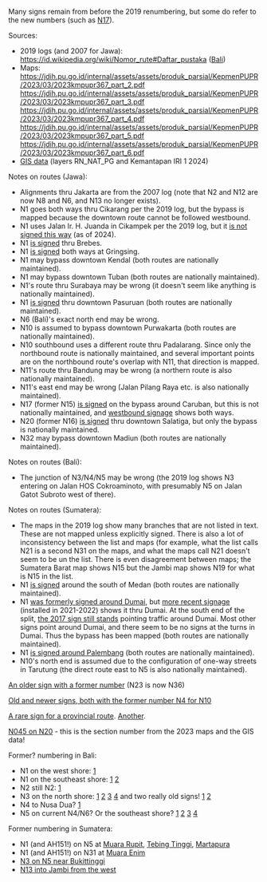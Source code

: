 Many signs remain from before the 2019 renumbering, but some do refer to the new numbers (such as [N17](https://www.google.com/maps/@-7.5656429,112.7176402,3a,15.1y,308.07h,103.54t/data=!3m7!1e1!3m5!1sWH9VR0mXoZOmjCiGvj9HGA!2e0!6shttps:%2F%2Fstreetviewpixels-pa.googleapis.com%2Fv1%2Fthumbnail%3Fcb_client%3Dmaps_sv.tactile%26w%3D900%26h%3D600%26pitch%3D-13.54119175818687%26panoid%3DWH9VR0mXoZOmjCiGvj9HGA%26yaw%3D308.0668457968097!7i16384!8i8192?entry=ttu&g_ep=EgoyMDI1MDIwNC4wIKXMDSoASAFQAw%3D%3D)).

Sources:
* 2019 logs (and 2007 for Jawa): https://id.wikipedia.org/wiki/Nomor_rute#Daftar_pustaka ([Bali](https://web.archive.org/web/20190711031703/http://jdih.dephub.go.id/assets/uudocs/kepEI/2019/KP.2073_.AJ_.001_.DRJD_.2019_.pdf))
* Maps: https://jdih.pu.go.id/internal/assets/assets/produk_parsial/KepmenPUPR/2023/03/2023kmpupr367_part_2.pdf https://jdih.pu.go.id/internal/assets/assets/produk_parsial/KepmenPUPR/2023/03/2023kmpupr367_part_3.pdf https://jdih.pu.go.id/internal/assets/assets/produk_parsial/KepmenPUPR/2023/03/2023kmpupr367_part_4.pdf https://jdih.pu.go.id/internal/assets/assets/produk_parsial/KepmenPUPR/2023/03/2023kmpupr367_part_5.pdf https://jdih.pu.go.id/internal/assets/assets/produk_parsial/KepmenPUPR/2023/03/2023kmpupr367_part_6.pdf
* [GIS data](https://gisportal.binamarga.pu.go.id/portal/apps/mapviewer/index.html) (layers RN_NAT_PG and Kemantapan IRI 1 2024)

Notes on routes (Jawa):
* Alignments thru Jakarta are from the 2007 log (note that N2 and N12 are now N8 and N6, and N13 no longer exists).
* N1 goes both ways thru Cikarang per the 2019 log, but the bypass is mapped because the downtown route cannot be followed westbound.
* N1 uses Jalan Ir. H. Juanda in Cikampek per the 2019 log, but it [is not signed this way](https://www.google.com/maps/@-6.4082123,107.4866307,3a,15.9y,224.13h,108.12t/data=!3m7!1e1!3m5!1smqhkoSGpDe1vCAg7M9-hjw!2e0!6shttps:%2F%2Fstreetviewpixels-pa.googleapis.com%2Fv1%2Fthumbnail%3Fcb_client%3Dmaps_sv.tactile%26w%3D900%26h%3D600%26pitch%3D-18.122681498273593%26panoid%3DmqhkoSGpDe1vCAg7M9-hjw%26yaw%3D224.13487536007761!7i16384!8i8192?entry=ttu&g_ep=EgoyMDI1MDEyOS4xIKXMDSoASAFQAw%3D%3D) (as of 2024).
* N1 [is signed](https://www.google.com/maps/@-6.868952,109.1331469,3a,15y,163.72h,112.26t/data=!3m7!1e1!3m5!1szHAwvE4zCeSrZ886Zn7b5A!2e0!6shttps:%2F%2Fstreetviewpixels-pa.googleapis.com%2Fv1%2Fthumbnail%3Fcb_client%3Dmaps_sv.tactile%26w%3D900%26h%3D600%26pitch%3D-22.26153780862073%26panoid%3DzHAwvE4zCeSrZ886Zn7b5A%26yaw%3D163.7169222164349!7i16384!8i8192?entry=ttu&g_ep=EgoyMDI1MDEyOS4xIKXMDSoASAFQAw%3D%3D) thru Brebes.
* N1 [is signed](https://www.google.com/maps/@-6.9780468,109.9918796,3a,17.6y,77.41h,103.14t/data=!3m7!1e1!3m5!1su2P5dIJx5nSbd6uHWLnlsg!2e0!6shttps:%2F%2Fstreetviewpixels-pa.googleapis.com%2Fv1%2Fthumbnail%3Fcb_client%3Dmaps_sv.tactile%26w%3D900%26h%3D600%26pitch%3D-13.141182713610362%26panoid%3Du2P5dIJx5nSbd6uHWLnlsg%26yaw%3D77.41165476790573!7i16384!8i8192?entry=ttu&g_ep=EgoyMDI1MDEyOS4xIKXMDSoASAFQAw%3D%3D) both ways at Gringsing.
* N1 may bypass downtown Kendal (both routes are nationally maintained).
* N1 may bypass downtown Tuban (both routes are nationally maintained).
* N1's route thru Surabaya may be wrong (it doesn't seem like anything is nationally maintained).
* N1 [is signed](https://www.google.com/maps/@-7.6300002,112.8776031,3a,15y,71.6h,106.45t/data=!3m7!1e1!3m5!1s-ZpH_gNpUKTi4vtzGrEcXQ!2e0!6shttps:%2F%2Fstreetviewpixels-pa.googleapis.com%2Fv1%2Fthumbnail%3Fcb_client%3Dmaps_sv.tactile%26w%3D900%26h%3D600%26pitch%3D-16.45487937907302%26panoid%3D-ZpH_gNpUKTi4vtzGrEcXQ%26yaw%3D71.59821935126112!7i16384!8i8192?entry=ttu&g_ep=EgoyMDI1MDEyOS4xIKXMDSoASAFQAw%3D%3D) thru downtown Pasuruan (both routes are nationally maintained).
* N6 (Bali)'s exact north end may be wrong.
* N10 is assumed to bypass downtown Purwakarta (both routes are nationally maintained).
* N10 southbound uses a different route thru Padalarang. Since only the northbound route is nationally maintained, and several important points are on the northbound route's overlap with N11, that direction is mapped.
* N11's route thru Bandung may be wrong (a northern route is also nationally maintained).
* N11's east end may be wrong (Jalan Pilang Raya etc. is also nationally maintained).
* N17 (former N15) [is signed](https://www.google.com/maps/@-7.5395072,111.6573848,3a,15.4y,78.72h,111.56t/data=!3m7!1e1!3m5!1saJ7v2p5Cm163J3VhA2hQFg!2e0!6shttps:%2F%2Fstreetviewpixels-pa.googleapis.com%2Fv1%2Fthumbnail%3Fcb_client%3Dmaps_sv.tactile%26w%3D900%26h%3D600%26pitch%3D-21.55967273357325%26panoid%3DaJ7v2p5Cm163J3VhA2hQFg%26yaw%3D78.71668414855586!7i16384!8i8192?entry=ttu&g_ep=EgoyMDI1MDIwNS4xIKXMDSoASAFQAw%3D%3D) on the bypass around Caruban, but this is not nationally maintained, and [westbound signage](https://www.google.com/maps/@-7.5509522,111.6916342,3a,15y,273.34h,103.06t/data=!3m7!1e1!3m5!1sRVRJjIraQFBfPY8XVK4Uww!2e0!6shttps:%2F%2Fstreetviewpixels-pa.googleapis.com%2Fv1%2Fthumbnail%3Fcb_client%3Dmaps_sv.tactile%26w%3D900%26h%3D600%26pitch%3D-13.064407396484683%26panoid%3DRVRJjIraQFBfPY8XVK4Uww%26yaw%3D273.3404755204108!7i16384!8i8192?entry=ttu&g_ep=EgoyMDI1MDIwNS4xIKXMDSoASAFQAw%3D%3D) shows both ways.
* N20 (former N16) [is signed](https://www.google.com/maps/@-7.2942781,110.4738437,3a,15y,70.34h,106.58t/data=!3m7!1e1!3m5!1spzdDCSMXehK8sWhntJnYeQ!2e0!6shttps:%2F%2Fstreetviewpixels-pa.googleapis.com%2Fv1%2Fthumbnail%3Fcb_client%3Dmaps_sv.tactile%26w%3D900%26h%3D600%26pitch%3D-16.57539628642948%26panoid%3DpzdDCSMXehK8sWhntJnYeQ%26yaw%3D70.34123781844256!7i16384!8i8192?entry=ttu&g_ep=EgoyMDI1MDIwOS4wIKXMDSoASAFQAw%3D%3D) thru downtown Salatiga, but only the bypass is nationally maintained.
* N32 may bypass downtown Madiun (both routes are nationally maintained).

Notes on routes (Bali):
* The junction of N3/N4/N5 may be wrong (the 2019 log shows N3 entering on Jalan HOS Cokroaminoto, with presumably N5 on Jalan Gatot Subroto west of there).

Notes on routes (Sumatera):
* The maps in the 2019 log show many branches that are not listed in text. These are not mapped unless explicitly signed. There is also a lot of inconsistency between the list and maps (for example, what the list calls N21 is a second N31 on the maps, and what the maps call N21 doesn't seem to be un the list. There is even disagreement between maps; the Sumatera Barat map shows N15 but the Jambi map shows N19 for what is N15 in the list.
* N1 [is signed](https://www.google.com/maps/@3.5560914,98.8844694,3a,15y,198.52h,109.06t/data=!3m7!1e1!3m5!1ssRGnpzDKlSzhtMcRLoM8gw!2e0!6shttps:%2F%2Fstreetviewpixels-pa.googleapis.com%2Fv1%2Fthumbnail%3Fcb_client%3Dmaps_sv.tactile%26w%3D900%26h%3D600%26pitch%3D-19.056029064033268%26panoid%3DsRGnpzDKlSzhtMcRLoM8gw%26yaw%3D198.52126412743348!7i16384!8i8192?entry=ttu&g_ep=EgoyMDI1MDIxNy4wIKXMDSoASAFQAw%3D%3D) around the south of Medan (both routes are nationally maintained).
* N1 [was formerly signed around Dumai](https://www.google.com/maps/@1.5495905,101.1765563,3a,15.4y,100.67h,101.3t/data=!3m8!1e1!3m6!1sVKJ6egSo0l6gQ_dIsvHyBg!2e0!5s20171201T000000!6shttps:%2F%2Fstreetviewpixels-pa.googleapis.com%2Fv1%2Fthumbnail%3Fcb_client%3Dmaps_sv.tactile%26w%3D900%26h%3D600%26pitch%3D-11.299847380845279%26panoid%3DVKJ6egSo0l6gQ_dIsvHyBg%26yaw%3D100.66982186520472!7i13312!8i6656?entry=ttu&g_ep=EgoyMDI1MDIxNy4wIKXMDSoASAFQAw%3D%3D), but [more recent signage](https://www.google.com/maps/@1.5495939,101.1765637,3a,15.9y,99.37h,104.49t/data=!3m7!1e1!3m5!1sxJ7OPWZITiP_bHQkwiesjA!2e0!6shttps:%2F%2Fstreetviewpixels-pa.googleapis.com%2Fv1%2Fthumbnail%3Fcb_client%3Dmaps_sv.tactile%26w%3D900%26h%3D600%26pitch%3D-14.490939953450948%26panoid%3DxJ7OPWZITiP_bHQkwiesjA%26yaw%3D99.37267270289634!7i16384!8i8192?entry=ttu&g_ep=EgoyMDI1MDIxNy4wIKXMDSoASAFQAw%3D%3D) (installed in 2021-2022) shows it thru Dumai. At the south end of the split, [the 2017 sign still stands](https://www.google.com/maps/@1.4285771,101.1751276,3a,15y,9.16h,97.88t/data=!3m8!1e1!3m6!1s1kghRJOKYo57EqzKAv5Akg!2e0!5s20230801T000000!6shttps:%2F%2Fstreetviewpixels-pa.googleapis.com%2Fv1%2Fthumbnail%3Fcb_client%3Dmaps_sv.tactile%26w%3D900%26h%3D600%26pitch%3D-7.878063426365401%26panoid%3D1kghRJOKYo57EqzKAv5Akg%26yaw%3D9.15822917022038!7i16384!8i8192?entry=ttu&g_ep=EgoyMDI1MDIxNy4wIKXMDSoASAFQAw%3D%3D) pointing traffic around Dumai. Most other signs point around Dumai, and there seem to be no signs at the turns in Dumai. Thus the bypass has been mapped (both routes are nationally maintained).
* N1 [is signed around Palembang](https://www.google.com/maps/@-2.9901824,104.7190842,3a,18.1y,328.09h,108.29t/data=!3m7!1e1!3m5!1s3bmEp4A_5Fc9aN5q-FkWog!2e0!6shttps:%2F%2Fstreetviewpixels-pa.googleapis.com%2Fv1%2Fthumbnail%3Fcb_client%3Dmaps_sv.tactile%26w%3D900%26h%3D600%26pitch%3D-18.289216122226577%26panoid%3D3bmEp4A_5Fc9aN5q-FkWog%26yaw%3D328.09399985818754!7i16384!8i8192?entry=ttu&g_ep=EgoyMDI1MDIxMi4wIKXMDSoASAFQAw%3D%3D) (both routes are nationally maintained).
* N10's north end is assumed due to the configuration of one-way streets in Tarutung (the direct route east to N5 is also nationally maintained).

[An older sign with a former number](https://www.google.com/maps/@-7.5471163,112.697656,3a,15y,162.87h,110.87t/data=!3m7!1e1!3m5!1soeokgu3zIpQD4g8XgN3Y6A!2e0!6shttps:%2F%2Fstreetviewpixels-pa.googleapis.com%2Fv1%2Fthumbnail%3Fcb_client%3Dmaps_sv.tactile%26w%3D900%26h%3D600%26pitch%3D-20.86534095150739%26panoid%3Doeokgu3zIpQD4g8XgN3Y6A%26yaw%3D162.87409280218978!7i16384!8i8192?entry=ttu&g_ep=EgoyMDI1MDEyOS4xIKXMDSoASAFQAw%3D%3D) (N23 is now N36)

[Old and newer signs, both with the former number N4 for N10](https://www.google.com/maps/@-6.4236104,107.4797206,3a,23.2y,198.76h,122.63t/data=!3m7!1e1!3m5!1sbm_HRYnqkZbOIV0Wpiolhw!2e0!6shttps:%2F%2Fstreetviewpixels-pa.googleapis.com%2Fv1%2Fthumbnail%3Fcb_client%3Dmaps_sv.tactile%26w%3D900%26h%3D600%26pitch%3D-32.63221453774024%26panoid%3Dbm_HRYnqkZbOIV0Wpiolhw%26yaw%3D198.7554719096179!7i16384!8i8192?entry=ttu&g_ep=EgoyMDI1MDIwMy4wIKXMDSoASAFQAw%3D%3D)

[A rare sign for a provincial route](https://www.google.com/maps/@-6.8141819,107.9487616,3a,15y,366.63h,87.54t/data=!3m8!1e1!3m6!1sSKWb_9lacsy8l2jZRomXOw!2e0!5s20241001T000000!6shttps:%2F%2Fstreetviewpixels-pa.googleapis.com%2Fv1%2Fthumbnail%3Fcb_client%3Dmaps_sv.tactile%26w%3D900%26h%3D600%26pitch%3D2.463317281249118%26panoid%3DSKWb_9lacsy8l2jZRomXOw%26yaw%3D6.627377712006478!7i16384!8i8192?entry=ttu&g_ep=EgoyMDI1MDIwNC4wIKXMDSoASAFQAw%3D%3D). [Another](https://www.google.com/maps/@-8.1162996,110.9944651,3a,15y,250.91h,91.42t/data=!3m7!1e1!3m5!1sI0puKuMdEE2rng7-AeBOZQ!2e0!6shttps:%2F%2Fstreetviewpixels-pa.googleapis.com%2Fv1%2Fthumbnail%3Fcb_client%3Dmaps_sv.tactile%26w%3D900%26h%3D600%26pitch%3D-1.424151516022789%26panoid%3DI0puKuMdEE2rng7-AeBOZQ%26yaw%3D250.9133379744904!7i16384!8i8192?entry=ttu&g_ep=EgoyMDI1MDIwOS4wIKXMDSoASAFQAw%3D%3D).

[N045 on N20](https://www.google.com/maps/@-0.8893795,101.3601122,3a,15y,244.36h,92.35t/data=!3m7!1e1!3m5!1sLr3MPUmxwNAPl3UxOhzArw!2e0!6shttps:%2F%2Fstreetviewpixels-pa.googleapis.com%2Fv1%2Fthumbnail%3Fcb_client%3Dmaps_sv.tactile%26w%3D900%26h%3D600%26pitch%3D-2.354836630951283%26panoid%3DLr3MPUmxwNAPl3UxOhzArw%26yaw%3D244.36173270425783!7i16384!8i8192?entry=ttu&g_ep=EgoyMDI1MDIxOC4wIKXMDSoASAFQAw%3D%3D) - this is the section number from the 2023 maps and the GIS data!

Former? numbering in Bali:
* N1 on the west shore: [1](https://www.google.com/maps/@-8.187154,114.4403117,3a,15.8y,128.09h,104.96t/data=!3m7!1e1!3m5!1sg1oH0EdfCsJNZf_lGzwy0Q!2e0!6shttps:%2F%2Fstreetviewpixels-pa.googleapis.com%2Fv1%2Fthumbnail%3Fcb_client%3Dmaps_sv.tactile%26w%3D900%26h%3D600%26pitch%3D-14.95522601670578%26panoid%3Dg1oH0EdfCsJNZf_lGzwy0Q%26yaw%3D128.0887173316784!7i16384!8i8192?entry=ttu&g_ep=EgoyMDI1MDIxMi4wIKXMDSoASAFQAw%3D%3D)
* N1 on the southeast shore: [1](https://www.google.com/maps/@-8.5209168,115.4968374,3a,15.4y,43.54h,113.97t/data=!3m7!1e1!3m5!1sMLZQaJCtQpA-8UlyHFtiEg!2e0!6shttps:%2F%2Fstreetviewpixels-pa.googleapis.com%2Fv1%2Fthumbnail%3Fcb_client%3Dmaps_sv.tactile%26w%3D900%26h%3D600%26pitch%3D-23.97205475538115%26panoid%3DMLZQaJCtQpA-8UlyHFtiEg%26yaw%3D43.53980035801915!7i16384!8i8192?entry=ttu&g_ep=EgoyMDI1MDIxMi4wIKXMDSoASAFQAw%3D%3D) [2](https://www.google.com/maps/@-8.5535197,115.4344975,3a,15y,181.02h,98.11t/data=!3m7!1e1!3m5!1swWBmds9_IgrOucj9KnxU7Q!2e0!6shttps:%2F%2Fstreetviewpixels-pa.googleapis.com%2Fv1%2Fthumbnail%3Fcb_client%3Dmaps_sv.tactile%26w%3D900%26h%3D600%26pitch%3D-8.109177543552704%26panoid%3DwWBmds9_IgrOucj9KnxU7Q%26yaw%3D181.02176917278328!7i16384!8i8192?entry=ttu&g_ep=EgoyMDI1MDIxMi4wIKXMDSoASAFQAw%3D%3D)
* N2 still N2: [1](https://www.google.com/maps/@-8.1085012,115.0905491,3a,15.8y,138.12h,98.97t/data=!3m7!1e1!3m5!1sHHLFEu9aOH13j5ZQTh8WOA!2e0!6shttps:%2F%2Fstreetviewpixels-pa.googleapis.com%2Fv1%2Fthumbnail%3Fcb_client%3Dmaps_sv.tactile%26w%3D900%26h%3D600%26pitch%3D-8.966327457806031%26panoid%3DHHLFEu9aOH13j5ZQTh8WOA%26yaw%3D138.12261872846761!7i16384!8i8192?entry=ttu&g_ep=EgoyMDI1MDIxMi4wIKXMDSoASAFQAw%3D%3D)
* N3 on the north shore: [1](https://www.google.com/maps/@-8.0786773,115.1725266,3a,15y,241.75h,107.27t/data=!3m7!1e1!3m5!1sg5UP-JkLRZ9GaOeNkq4S6Q!2e0!6shttps:%2F%2Fstreetviewpixels-pa.googleapis.com%2Fv1%2Fthumbnail%3Fcb_client%3Dmaps_sv.tactile%26w%3D900%26h%3D600%26pitch%3D-17.274730160173405%26panoid%3Dg5UP-JkLRZ9GaOeNkq4S6Q%26yaw%3D241.75219641805273!7i16384!8i8192?entry=ttu&g_ep=EgoyMDI1MDIxMi4wIKXMDSoASAFQAw%3D%3D) [2](https://www.google.com/maps/@-8.1253857,115.0972899,3a,28.6y,291.07h,106.06t/data=!3m7!1e1!3m5!1sf2I6IuQOf66EyW1DYHuBlw!2e0!6shttps:%2F%2Fstreetviewpixels-pa.googleapis.com%2Fv1%2Fthumbnail%3Fcb_client%3Dmaps_sv.tactile%26w%3D900%26h%3D600%26pitch%3D-16.061330422263367%26panoid%3Df2I6IuQOf66EyW1DYHuBlw%26yaw%3D291.0719898408714!7i16384!8i8192?entry=ttu&g_ep=EgoyMDI1MDIxMi4wIKXMDSoASAFQAw%3D%3D) [3](https://www.google.com/maps/@-8.187154,114.4403117,3a,15.8y,128.09h,104.96t/data=!3m7!1e1!3m5!1sg1oH0EdfCsJNZf_lGzwy0Q!2e0!6shttps:%2F%2Fstreetviewpixels-pa.googleapis.com%2Fv1%2Fthumbnail%3Fcb_client%3Dmaps_sv.tactile%26w%3D900%26h%3D600%26pitch%3D-14.95522601670578%26panoid%3Dg1oH0EdfCsJNZf_lGzwy0Q%26yaw%3D128.0887173316784!7i16384!8i8192?entry=ttu&g_ep=EgoyMDI1MDIxMi4wIKXMDSoASAFQAw%3D%3D) [4](https://www.google.com/maps/@-8.5415049,115.3941624,3a,46.9y,48.01h,113.69t/data=!3m7!1e1!3m5!1spHrb8YE8o591nKx4uvWYtQ!2e0!6shttps:%2F%2Fstreetviewpixels-pa.googleapis.com%2Fv1%2Fthumbnail%3Fcb_client%3Dmaps_sv.tactile%26w%3D900%26h%3D600%26pitch%3D-23.694109330688036%26panoid%3DpHrb8YE8o591nKx4uvWYtQ%26yaw%3D48.00944341331018!7i16384!8i8192?entry=ttu&g_ep=EgoyMDI1MDIxMi4wIKXMDSoASAFQAw%3D%3D) and two really old signs! [1](https://www.google.com/maps/@-8.4001653,115.5954511,3a,15y,1.2h,101.22t/data=!3m8!1e1!3m6!1s71PPbd9KGGwASgll2JGy2g!2e0!5s20150501T000000!6shttps:%2F%2Fstreetviewpixels-pa.googleapis.com%2Fv1%2Fthumbnail%3Fcb_client%3Dmaps_sv.tactile%26w%3D900%26h%3D600%26pitch%3D-11.219870125868255%26panoid%3D71PPbd9KGGwASgll2JGy2g%26yaw%3D1.199874327927546!7i13312!8i6656?entry=ttu&g_ep=EgoyMDI1MDIxMi4wIKXMDSoASAFQAw%3D%3D) [2](https://www.google.com/maps/@-8.4933799,115.5248904,3a,19.2y,295.72h,102.74t/data=!3m7!1e1!3m5!1svUHhDpowo7U3WIgW1FtZhw!2e0!6shttps:%2F%2Fstreetviewpixels-pa.googleapis.com%2Fv1%2Fthumbnail%3Fcb_client%3Dmaps_sv.tactile%26w%3D900%26h%3D600%26pitch%3D-12.73940800278531%26panoid%3DvUHhDpowo7U3WIgW1FtZhw%26yaw%3D295.71921253652226!7i16384!8i8192?entry=ttu&g_ep=EgoyMDI1MDIxMi4wIKXMDSoASAFQAw%3D%3D)
* N4 to Nusa Dua? [1](https://www.google.com/maps/@-8.533135,115.3034439,3a,18.1y,244.38h,118.4t/data=!3m7!1e1!3m5!1sJlX7quTGw05YQc9e_kGP1w!2e0!6shttps:%2F%2Fstreetviewpixels-pa.googleapis.com%2Fv1%2Fthumbnail%3Fcb_client%3Dmaps_sv.tactile%26w%3D900%26h%3D600%26pitch%3D-28.396584789352687%26panoid%3DJlX7quTGw05YQc9e_kGP1w%26yaw%3D244.37717883678758!7i16384!8i8192?entry=ttu&g_ep=EgoyMDI1MDIxMi4wIKXMDSoASAFQAw%3D%3D)
* N5 on current N4/N6? Or the southeast shore? [1](https://www.google.com/maps/@-8.5535197,115.4344975,3a,15y,181.02h,98.11t/data=!3m7!1e1!3m5!1swWBmds9_IgrOucj9KnxU7Q!2e0!6shttps:%2F%2Fstreetviewpixels-pa.googleapis.com%2Fv1%2Fthumbnail%3Fcb_client%3Dmaps_sv.tactile%26w%3D900%26h%3D600%26pitch%3D-8.109177543552704%26panoid%3DwWBmds9_IgrOucj9KnxU7Q%26yaw%3D181.02176917278328!7i16384!8i8192?entry=ttu&g_ep=EgoyMDI1MDIxMi4wIKXMDSoASAFQAw%3D%3D) [2](https://www.google.com/maps/@-8.590057,115.3428736,3a,15y,8.86h,98.63t/data=!3m7!1e1!3m5!1sjIXviyIrfcBQX7a3zt7QqQ!2e0!6shttps:%2F%2Fstreetviewpixels-pa.googleapis.com%2Fv1%2Fthumbnail%3Fcb_client%3Dmaps_sv.tactile%26w%3D900%26h%3D600%26pitch%3D-8.625748606986804%26panoid%3DjIXviyIrfcBQX7a3zt7QqQ%26yaw%3D8.864517837886353!7i16384!8i8192?entry=ttu&g_ep=EgoyMDI1MDIxMi4wIKXMDSoASAFQAw%3D%3D) [3](https://www.google.com/maps/@-8.5629307,115.2736813,3a,31.3y,146.96h,108.31t/data=!3m7!1e1!3m5!1sMmbGblzBXadXWMJihwQq1w!2e0!6shttps:%2F%2Fstreetviewpixels-pa.googleapis.com%2Fv1%2Fthumbnail%3Fcb_client%3Dmaps_sv.tactile%26w%3D900%26h%3D600%26pitch%3D-18.308844603655658%26panoid%3DMmbGblzBXadXWMJihwQq1w%26yaw%3D146.96470899271264!7i16384!8i8192?entry=ttu&g_ep=EgoyMDI1MDIxMi4wIKXMDSoASAFQAw%3D%3D) [4](https://www.google.com/maps/@-8.5346147,115.3026832,3a,15y,333.71h,102.22t/data=!3m7!1e1!3m5!1sbv0SgdanO4nRyDDw9D8ZyA!2e0!6shttps:%2F%2Fstreetviewpixels-pa.googleapis.com%2Fv1%2Fthumbnail%3Fcb_client%3Dmaps_sv.tactile%26w%3D900%26h%3D600%26pitch%3D-12.221133055750528%26panoid%3Dbv0SgdanO4nRyDDw9D8ZyA%26yaw%3D333.70832091141824!7i16384!8i8192?entry=ttu&g_ep=EgoyMDI1MDIxMi4wIKXMDSoASAFQAw%3D%3D)

Former numbering in Sumatera:
* N1 (and AH151!) on N5 at [Muara Rupit](https://www.google.com/maps/@-2.7226765,102.9111212,3a,15y,358h,104.41t/data=!3m7!1e1!3m5!1sECiGIMgKFWMuNQ5LIrIHnw!2e0!6shttps:%2F%2Fstreetviewpixels-pa.googleapis.com%2Fv1%2Fthumbnail%3Fcb_client%3Dmaps_sv.tactile%26w%3D900%26h%3D600%26pitch%3D-14.413161473582562%26panoid%3DECiGIMgKFWMuNQ5LIrIHnw%26yaw%3D358.0016662899044!7i16384!8i8192?entry=ttu&g_ep=EgoyMDI1MDIxOC4wIKXMDSoASAFQAw%3D%3D), [Tebing Tinggi](https://www.google.com/maps/@-3.589315,103.0830206,3a,15y,187.64h,98.11t/data=!3m7!1e1!3m5!1sCgXo-H5LMew-FHIY3wcHpQ!2e0!6shttps:%2F%2Fstreetviewpixels-pa.googleapis.com%2Fv1%2Fthumbnail%3Fcb_client%3Dmaps_sv.tactile%26w%3D900%26h%3D600%26pitch%3D-8.114234286259645%26panoid%3DCgXo-H5LMew-FHIY3wcHpQ%26yaw%3D187.6353323941138!7i16384!8i8192?entry=ttu&g_ep=EgoyMDI1MDIxOC4wIKXMDSoASAFQAw%3D%3D), [Martapura](https://www.google.com/maps/@-4.3305415,104.3499512,3a,15y,156.13h,103.11t/data=!3m7!1e1!3m5!1smxYB4bErjPv3lyL1RqAa-w!2e0!6shttps:%2F%2Fstreetviewpixels-pa.googleapis.com%2Fv1%2Fthumbnail%3Fcb_client%3Dmaps_sv.tactile%26w%3D900%26h%3D600%26pitch%3D-13.10713190931466%26panoid%3DmxYB4bErjPv3lyL1RqAa-w%26yaw%3D156.13089536219525!7i16384!8i8192?entry=ttu&g_ep=EgoyMDI1MDIxOC4wIKXMDSoASAFQAw%3D%3D)
* N1 (and AH151!) on N31 at [Muara Enim](https://www.google.com/maps/@-3.6589884,103.7801163,3a,15y,129.69h,98.77t/data=!3m7!1e1!3m5!1sMXGxz8fyigAMOBszRHdNdA!2e0!6shttps:%2F%2Fstreetviewpixels-pa.googleapis.com%2Fv1%2Fthumbnail%3Fcb_client%3Dmaps_sv.tactile%26w%3D900%26h%3D600%26pitch%3D-8.769375389049543%26panoid%3DMXGxz8fyigAMOBszRHdNdA%26yaw%3D129.69202864441024!7i16384!8i8192?entry=ttu&g_ep=EgoyMDI1MDIxOC4wIKXMDSoASAFQAw%3D%3D)
* [N3 on N5 near Bukittinggi](https://www.google.com/maps/@-0.3410018,100.3831302,3a,16.8y,152.99h,104.99t/data=!3m7!1e1!3m5!1sDJtBSRNjdbgsnZlKnz37PQ!2e0!6shttps:%2F%2Fstreetviewpixels-pa.googleapis.com%2Fv1%2Fthumbnail%3Fcb_client%3Dmaps_sv.tactile%26w%3D900%26h%3D600%26pitch%3D-14.989895428075485%26panoid%3DDJtBSRNjdbgsnZlKnz37PQ%26yaw%3D152.98684193473937!7i16384!8i8192?entry=ttu&g_ep=EgoyMDI1MDIxOC4wIKXMDSoASAFQAw%3D%3D)
* [N13 into Jambi from the west](https://www.google.com/maps/@-1.6237282,103.5488835,3a,15y,91.35h,96.93t/data=!3m7!1e1!3m5!1s6GAHj2o4WaLboviJJ-SiEg!2e0!6shttps:%2F%2Fstreetviewpixels-pa.googleapis.com%2Fv1%2Fthumbnail%3Fcb_client%3Dmaps_sv.tactile%26w%3D900%26h%3D600%26pitch%3D-6.932365163817153%26panoid%3D6GAHj2o4WaLboviJJ-SiEg%26yaw%3D91.35123032718637!7i16384!8i8192?entry=ttu&g_ep=EgoyMDI1MDIxNy4wIKXMDSoASAFQAw%3D%3D)
